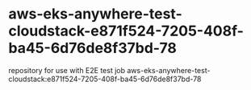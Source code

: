 # aws-eks-anywhere-test-cloudstack-e871f524-7205-408f-ba45-6d76de8f37bd-78
repository for use with E2E test job aws-eks-anywhere-test-cloudstack:e871f524-7205-408f-ba45-6d76de8f37bd-78

